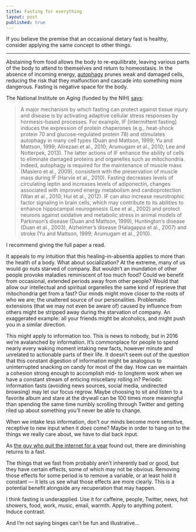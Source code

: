 ```yaml
---
title: Fasting for everything
layout: post
published: true
---
```


If you believe the premise that an occasional dietary fast is healthy, consider
applying the same concept to other things.

---

Abstaining from food allows the body to re-equilibrate, leaving various parts
of the body to attend to themselves and return to homeostasis. In the absence
of incoming energy,
[autophagy](https://www.ncbi.nlm.nih.gov/pmc/articles/PMC2990190/) prunes weak
and damaged cells, reducing the risk that they malfunction and cascade into
something more dangerous. Fasting is negative space for the body.

The National Institute on Aging (funded by the NIH)
[says](http://journals.sagepub.com/doi/pdf/10.2203/dose-response.14-028.Mattson):

> A major mechanism by which fasting can protect against tissue injury and
> disease is by activating adaptive cellular stress responses by hormesis-based
> processes. For example, IF [intermittent fasting] induces the expression of
> protein chaperones (e.g., heat-shock protein 70 and glucose-regulated protein
> 78) and stimulates autophagy in many cell types (Duan and Mattson, 1999; Yu
> and Mattson, 1999; Alirezaei et al., 2010; Arumugam et al., 2010; Lee and
> Notterpek, 2013). The latter actions of IF enhance the ability of cells to
> eliminate damaged proteins and organelles such as mitochondria. Indeed,
> autophagy is required for the maintenance of muscle mass (Masiero et al.,
> 2009), consistent with the preservation of muscle mass during IF (Harvie et
> al., 2010). Fasting decreases levels of circulating leptin and increases
> levels of adiponectin, changes associated with improved energy metabolism and
> cardioprotection (Wan et al., 2010; Hui et al., 2012). IF can also increase
> neurotrophic factor signaling in brain cells, which may contribute to its
> abilities to enhance hippocampal neurogenesis (Lee et al., 2002) and protect
> neurons against oxidative and metabolic stress in animal models of
> Parkinson’s disease (Duan and Mattson, 1999), Huntington’s disease (Duan et
> al., 2003), Alzheimer’s disease (Halagappa et al., 2007) and stroke (Yu and
> Mattson, 1999; Arumugam et al., 2010). 

I recommend giving the full paper a read.

It appeals to my intuition that this healing-in-absentia applies to more than
the health of a body. What about socialization? At the extreme, many of us
would go nuts starved of company. But wouldn’t an inundation of other people
provoke maladies reminiscent of too much food? Could we benefit from
occasional, extended periods away from other people? Would that allow our
intellectual and spiritual organelles the same kind of reprieve that
mitochondria get from a fast? Our minds might move closer to the roots of who
we are; the unaltered source of our personalities. Problematic extensions (that
we may not even be aware of) caused by influence from others might be stripped
away during the starvation of company. An exaggerated example: all your friends
might be alcoholics, and might push you in a similar direction.

This might apply to information too. This is news to nobody, but in 2016 we’re
avalanched by information. It’s commonplace for people to spend nearly every
waking moment intaking new facts, however minute and unrelated to actionable
parts of their life. It doesn’t seem out of the question that this constant
digestion of information might be analogous to uninterrupted snacking on candy
for most of the day. How can we maintain a cohesion strong enough to accomplish
mid- to longterm work when we have a constant stream of enticing miscellany
rolling in? Periodic information fasts (avoiding news sources, social media,
undirected browsing) may let our focus regrow. Maybe choosing to sit and listen
to a favorite album and stare at the drywall can be 100 times more meaningful
than spending the same time numbly scrolling through Twitter and getting riled
up about something you’ll never be able to change.

When we intake less information, don’t our minds become more sensitive,
receptive to new input when it *does* come? Maybe in order to hang on to the
things we really care about, we have to dial back input.

As [the guy who quit the internet for a
year](http://www.readability.com/articles/xyw9zya6) found out, there are
diminishing returns to a fast.

The things that we fast from probably aren’t inherently bad or good, but they
have certain effects, some of which may not be obvious. Removing those effects
for some period is to remove a variable, or at least hold it constant — it lets
us see what those effects are more clearly. This is a potential benefit
alongside any recuperation that may happen.

I think fasting is underapplied. Use it for caffeine, people, Twitter,
news, hot showers, food, work, music, email, warmth. Apply to anything potent.
Induce contrast.

And I’m not saying binges can’t be fun and illustrative...
